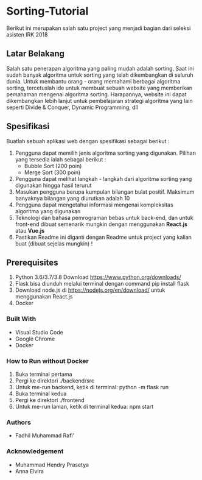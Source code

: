 # Sorting-Tutorial
Berikut ini merupakan salah satu project yang menjadi bagian dari seleksi asisten IRK 2018

## Latar Belakang
Salah satu penerapan algoritma yang paling mudah adalah sorting. Saat ini sudah banyak algoritma untuk sorting yang telah dikembangkan di seluruh dunia. Untuk membantu orang - orang memahami berbagai algoritma sorting, tercetuslah ide untuk membuat sebuah website yang memberikan pemahaman mengenai algoritma sorting. Harapannya, website ini dapat dikembangkan lebih lanjut untuk pembelajaran strategi algoritma yang lain seperti Divide & Conquer, Dynamic Programming, dll

## Spesifikasi
Buatlah sebuah aplikasi web dengan spesifikasi sebagai berikut :
 1. Pengguna dapat memilih jenis algoritma sorting yang digunakan. Pilihan yang tersedia ialah sebagai berikut : 
	* Bubble Sort (200 poin)
	* Merge Sort (300 poin)
 2. Pengguna dapat melihat langkah - langkah dari algoritma sorting yang digunakan hingga hasil terurut
 3. Masukan pengguna berupa kumpulan bilangan bulat positif. Maksimum banyaknya bilangan yang diurutkan adalah 10
 4. Pengguna dapat mengetahui informasi mengenai kompleksitas algoritma yang digunakan
 5. Teknologi dan bahasa pemrograman bebas untuk back-end, dan untuk front-end dibuat semenarik mungkin dengan menggunakan **React.js** atau **Vue.js**
 6. Pastikan Readme ini diganti dengan Readme untuk project yang kalian buat (dibuat sejelas mungkin) !
 
## Prerequisites
1. Python 3.6/3.7/3.8 Download https://www.python.org/downloads/
2. Flask bisa diunduh melalui terminal dengan command pip install flask
3. Download node.js di https://nodejs.org/en/download/ untuk menggunakan React.js
4. Docker

### Built With
- Visual Studio Code
- Google Chrome
- Docker

### How to Run without Docker
1. Buka terminal pertama
2. Pergi ke direktori ./backend/src
3. Untuk me-run backend, ketik di terminal:  python -m flask run 
4. Buka terminal kedua
5. Pergi ke direktori ./frontend
6. Untuk me-run laman, ketik di terminal kedua: npm start

### Authors
- Fadhil Muhammad Rafi'

### Acknowledgement
- Muhammad Hendry Prasetya
- Anna Elvira

